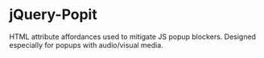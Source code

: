 jQuery-Popit
============

HTML attribute affordances used to mitigate JS popup blockers. Designed especially for popups with audio/visual media.
